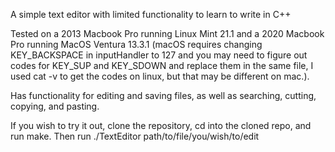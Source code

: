 A simple text editor with limited functionality to learn to write in C++

Tested on a 2013 Macbook Pro running Linux Mint 21.1 and a 2020 Macbook Pro running MacOS Ventura 13.3.1 (macOS requires changing KEY_BACKSPACE in inputHandler to 127 and you may need to figure out codes for KEY_SUP and KEY_SDOWN and replace them in the same file, I used cat -v to get the codes on linux, but that may be different on mac.).

Has functionality for editing and saving files, as well as searching, cutting, copying, and pasting.

If you wish to try it out, clone the repository, cd into the cloned repo, and run make.  Then run ./TextEditor path/to/file/you/wish/to/edit
